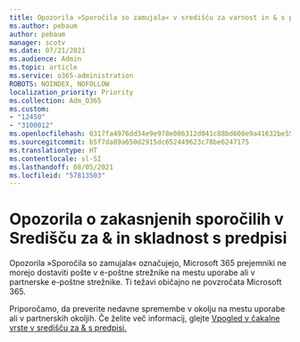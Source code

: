 ```yaml
---
title: Opozorila »Sporočila so zamujala« v središču za varnost in & s predpisi
ms.author: pebaum
author: pebaum
manager: scotv
ms.date: 07/21/2021
ms.audience: Admin
ms.topic: article
ms.service: o365-administration
ROBOTS: NOINDEX, NOFOLLOW
localization_priority: Priority
ms.collection: Adm_O365
ms.custom:
- "12450"
- "3100012"
ms.openlocfilehash: 0317fa4976dd34e9e978e086312d041c88bd600e9a41632be55736bbfa2b527c
ms.sourcegitcommit: b5f7da89a650d2915dc652449623c78be6247175
ms.translationtype: HT
ms.contentlocale: sl-SI
ms.lasthandoff: 08/05/2021
ms.locfileid: "57813503"
---
```

# <a name="messages-have-been-delayed-alerts-in-the-security--compliance-center"></a>Opozorila o zakasnjenih sporočilih v Središču za & in skladnost s predpisi

Opozorila »Sporočila so zamujala« označujejo, Microsoft 365 prejemniki ne morejo dostaviti pošte v e-poštne strežnike na mestu uporabe ali v partnerske e-poštne strežnike. Ti težavi običajno ne povzročata Microsoft 365. 

Priporočamo, da preverite nedavne spremembe v okolju na mestu uporabe ali v partnerskih okoljih. Če želite več informacij, glejte [Vpogled v čakalne vrste v središču za & s predpisi.](/microsoft-365/security/office-365-security/mfi-queue-alerts-and-queues)

